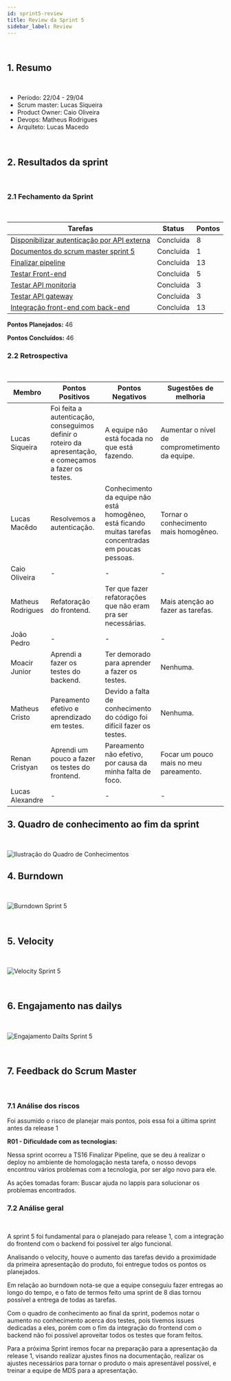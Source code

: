 ```yaml
---
id: sprint5-review
title: Review da Sprint 5
sidebar_label: Review
---
```


<br>

## 1. Resumo

<br>

- Período: 22/04 - 29/04
- Scrum master: Lucas Siqueira
- Product Owner: Caio Oliveira
- Devops: Matheus Rodrigues
- Arquiteto: Lucas Macedo

<br>

## 2. Resultados da sprint

<br>

### 2.1 Fechamento da Sprint

<br>

Tarefas|Status|Pontos
--|--|--
|[Disponibilizar autenticação por API externa](https://github.com/fga-eps-mds/2019.1-MaisMonitoria/issues/56)|Concluida | 8
|[Documentos do scrum master sprint 5](https://github.com/fga-eps-mds/2019.1-MaisMonitoria/issues/77)| Concluida | 1
|[Finalizar pipeline](https://github.com/fga-eps-mds/2019.1-MaisMonitoria/issues/74)| Concluida | 13
|[Testar Front-end](https://github.com/fga-eps-mds/2019.1-MaisMonitoria/issues/73)| Concluida | 5
|[Testar API monitoria](https://github.com/fga-eps-mds/2019.1-MaisMonitoria/issues/72)| Concluida | 3
|[Testar API gateway](https://github.com/fga-eps-mds/2019.1-MaisMonitoria/issues/71)| Concluida | 3
|[Integração front-end com back-end](https://github.com/fga-eps-mds/2019.1-MaisMonitoria/issues/70)| Concluida | 13

**Pontos Planejados:** 46

**Pontos Concluídos:** 46

### 2.2 Retrospectiva

<br>

|Membro|Pontos Positivos|Pontos Negativos|Sugestões de melhoria|
|---|------|-----|---|
|Lucas Siqueira| Foi feita a autenticação, conseguimos definir o roteiro da apresentação, e começamos a fazer os testes. | A equipe não está focada no que está fazendo. | Aumentar o nível de comprometimento da equipe. |
|Lucas Macêdo| Resolvemos a autenticação. | Conhecimento da equipe não está homogêneo, está ficando muitas tarefas concentradas em poucas pessoas. | Tornar o conhecimento mais homogêneo. |
|Caio Oliveira| - | - | - |
|Matheus Rodrigues| Refatoração do frontend. | Ter que fazer refatorações que não eram pra ser necessárias. | Mais atenção ao fazer as tarefas. |
|João Pedro| - | - | - |
|Moacir Junior| Aprendi a fazer os testes do backend. | Ter demorado para aprender a fazer os testes. | Nenhuma. |
|Matheus Cristo| Pareamento efetivo e aprendizado em testes. | Devido a falta de conhecimento do código foi difícil fazer os testes. |  Nenhuma. |
|Renan Cristyan| Aprendi um pouco a fazer os testes do frontend. | Pareamento não efetivo, por causa da minha falta de foco. | Focar um pouco mais no meu pareamento. |
|Lucas Alexandre| - | - | - |

## 3. Quadro de conhecimento ao fim da sprint

<br>

![Ilustração do Quadro de Conhecimentos](assets/quadro-conhecimento-6.png)


## 4. Burndown
<br>

![Burndown Sprint 5](assets/burndown-sprint5.png)

<br>


## 5. Velocity

<br>

![Velocity Sprint 5](assets/velocity-sprint5.png)

<br>


## 6. Engajamento nas dailys

<br>

![Engajamento Dailts Sprint 5](assets/dailys-sprint-5.png)

<br>


## 7. Feedback do Scrum Master

<br>

### 7.1 Análise dos riscos

Foi assumido o risco de planejar mais pontos, pois essa foi a última sprint antes da release 1
<br>

**R01 - Dificuldade com as tecnologias:**

Nessa sprint ocorreu a TS16 Finalizar Pipeline, que se deu á realizar o deploy no ambiente de homologação nesta tarefa, o nosso devops encontrou vários problemas com a tecnologia, por ser algo novo para ele.

As ações tomadas foram: Buscar ajuda no lappis para solucionar os problemas encontrados.


### 7.2 Análise geral

<br>

<p align = "justify">
A sprint 5 foi fundamental para o planejado para release 1, com a integração do frontend com o backend foi possível ter algo funcional.

Analisando o velocity, houve o aumento das tarefas devido a proximidade da primeira apresentação do produto, foi entregue todos os pontos os planejados.

Em relação ao burndown nota-se que a equipe conseguiu fazer entregas ao longo do tempo, e o fato de termos feito uma sprint de 8 dias tornou possível a entrega de todas as tarefas.

Com o quadro de conhecimento ao final da sprint, podemos notar o aumento no conhecimento acerca dos testes, pois tivemos issues dedicadas a eles, porém com o fim da integração do frontend com o backend não foi possível aproveitar todos os testes que foram feitos.

Para a próxima Sprint iremos focar na preparação para a apresentação da release 1, visando realizar ajustes finos na documentação, realizar os ajustes necessários para tornar o produto o mais apresentável possível, e treinar a equipe de MDS para a apresentação.









</p>







